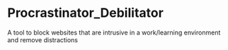 # Procrastinator_Debilitator
A tool to block websites that are intrusive in a work/learning environment and remove distractions
